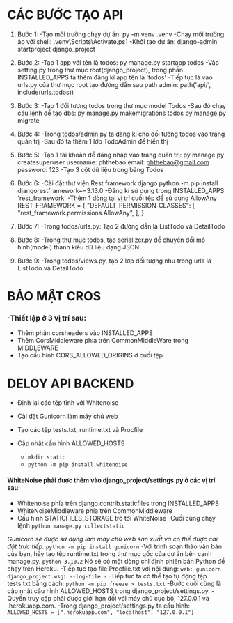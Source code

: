 # CÁC BƯỚC TẠO API

1. Bước 1:
    -Tạo môi trường chạy dự án: py -m venv .venv
    -Chạy môi trường ảo với shell: .venv\Scripts\Activate.ps1
    -Khởi tạo dự án: django-admin startproject django_project

2. Bước 2:
    -Tạo 1 app với tên là todos: py manage.py startapp todos
    -Vào setting.py trong thư mục root(django_project), trong phần INSTALLED_APPS ta thêm đăng kí app tên là 'todos'
    -Tiếp tục là vào urls.py của thư mục root tạo đường dẫn sau path admin: 
        path('api/', include(urls.todos))
    
3. Bước 3:
    -Tạo 1 đối tương todos trong thư mục model Todos
    -Sau đó chạy câu lệnh để tạo dbs: 
    py manage.py makemigrations todos
    py manage.py migrate

4. Bước 4:
    -Trong todos/admin.py ta đăng kí cho đối tường todos vào trang quản trị
    -Sau đó ta thêm 1 lớp TodoAdmin để hiển thị
    
5. Bước 5:
    -Tạo 1 tài khoản để đăng nhập vào trang quản trị:
        py manage.py createsuperuser
        username: phthebao
        email: phthebao@gmail.com   
        password: 123
    -Tạo 3 cột dữ liệu trong bảng Todos

6. Bước 6: 
    -Cài đặt thư viện Rest framework django
        python -m pip install djangorestframework~=3.13.0
    -Đăng kí sử dụng trong INSTALLED_APPS
        'rest_framework'
    -Thêm 1 dòng tại vị trí cuối tệp để sử dụng AllowAny 
        REST_FRAMEWORK = {
        "DEFAULT_PERMISSION_CLASSES":
            [
                "rest_framework.permissions.AllowAny",
            ],
        }

7. Bước 7: 
    -Trong todos/urls.py: Tạo 2 đường dẫn là ListTodo và DetailTodo
    
8. Bước 8:
    -Trong thư mục todos, tạo serializer.py để chuyển đổi mô hình(model) thành kiểu dữ liệu dạng JSON.
    
9. Bước 9:
    -Trong todos/views.py, tạo 2 lớp đối tượng như trong urls là ListTodo và DetailTodo
    
# BẢO MẬT CROS
### -Thiết lập ở 3 vị trí sau: 
*   Thêm phần corsheaders vào INSTALLED_APPS
*   Thêm CorsMiddleware phía trên CommonMiddleWare trong MIDDLEWARE
*   Tạo cấu hình CORS_ALLOWED_ORIGINS ở cuối tệp

# DELOY API BACKEND
* Định lại các tệp tĩnh với Whitenoise
* Cài đặt Gunicorn làm máy chủ web
* Tạo các tệp tests.txt, runtime.txt và Procfile
* Cập nhật cấu hình ALLOWED_HOSTS

    - `mkdir static`
    - `python -m pip install whitenoise`
#### WhiteNoise phải được thêm vào django_project/settings.py ở các vị trí sau:
* Whitenoise phía trên django.contrib.staticfiles trong INSTALLED_APPS
* WhiteNoiseMiddleware phía trên CommonMiddleware
* Cấu hình STATICFILES_STORAGE trỏ tới WhiteNoise
    -Cuối cùng chạy lệnh `python manage.py collectstatic`

*Gunicorn sẽ được sử dụng làm máy chủ web sản xuất và có thể được cài đặt trực tiếp.*
`python -m pip install gunicorn`
-Với trình soạn thảo văn bản của bạn, hãy tạo tệp runtime.txt trong thư mục gốc của dự án bên cạnh manage.py. 
    `python-3.10.2`
Nó sẽ có một dòng chỉ định phiên bản Python để chạy trên Heroku.
-Tiếp tục tạo file Procfile.txt với nội dung:
    `web: gunicorn django_project.wsgi --log-file -`
-Tiếp tục ta có thể tạo tự động tệp tests.txt bằng cách:
    `python -m pip freeze > tests.txt`
-Bước cuối cùng là cập nhật cấu hình ALLOWED_HOSTS trong django_project/settings.py.
-Quyền truy cập phải được giới hạn đối với máy chủ cục bộ, 127.0.0.1 và .herokuapp.com.
-Trong django_project/settings.py ta cấu hình:
`ALLOWED_HOSTS = [".herokuapp.com", "localhost", "127.0.0.1"]`
